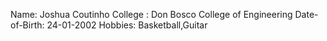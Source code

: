 Name: Joshua Coutinho
College : Don Bosco College of Engineering
Date-of-Birth: 24-01-2002
Hobbies: Basketball,Guitar